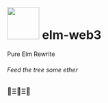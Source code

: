 # <img src="https://cdn.rawgit.com/cmditch/elm-web3/rewrite/elm-web3-logo.svg" width="75"> elm-web3

Pure Elm Rewrite

###### Feed the tree some ether
### 🌳Ξ🌳Ξ🌳

